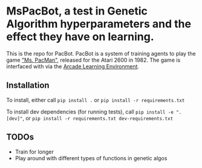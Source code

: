 # MsPacBot, a test in Genetic Algorithm hyperparameters and the effect they have on learning.

This is the repo for PacBot. PacBot is a system of training agents to play the game 
["Ms. PacMan"](https://en.wikipedia.org/wiki/Ms._Pac-Man), released for the Atari 2600 in 1982. The game is interfaced
with via the [Arcade Learning Environment](https://arxiv.org/abs/1207.4708).

## Installation
To install, either call `pip install .` or `pip install -r requirements.txt`

To install dev dependencies (for running tests), call `pip install -e ".[dev]"`, or `pip install -r requirements.txt dev-requirements.txt`

## TODOs
* Train for longer
* Play around with different types of functions in genetic algos
